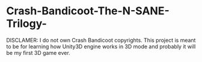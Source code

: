 # Crash-Bandicoot-The-N-SANE-Trilogy-
DISCLAMER: I do not own Crash Bandicoot copyrights. This project is meant to be for learning how Unity3D engine works in 3D mode and probably it will be my first 3D game ever.
